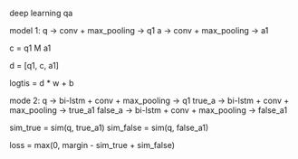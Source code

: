 deep learning qa

model 1:
q -> conv + max_pooling -> q1
a -> conv + max_pooling -> a1

c = q1 M a1

d = [q1, c, a1]

logtis = d * w + b

mode 2:
q -> bi-lstm + conv + max_pooling -> q1
true_a -> bi-lstm + conv + max_pooling -> true_a1
false_a -> bi-lstm + conv + max_pooling -> false_a1

sim_true = sim(q, true_a1)
sim_false = sim(q, false_a1)

loss = max(0, margin - sim_true + sim_false)

